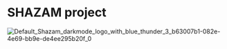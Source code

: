 # SHAZAM project
![Default_Shazam_darkmode_logo_with_blue_thunder_3_b63007b1-082e-4e69-bb9e-de4ee295b20f_0](https://github.com/shazam-th/.github/assets/75499598/5c3f5088-0b68-4b69-8a56-e63115459549)

